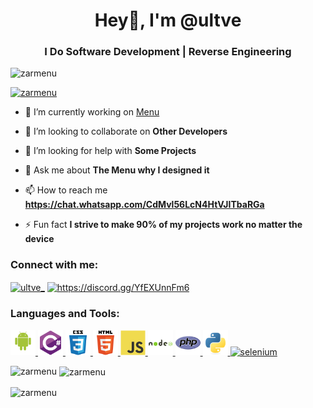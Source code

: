 <h1 align="center">Hey👋, I'm @ultve</h1>
<h3 align="center">I Do Software Development | Reverse Engineering</h3>

<p align="left"> <img src="https://komarev.com/ghpvc/?username=zarmenu&label=Profile%20views&color=0e75b6&style=flat" alt="zarmenu" /> </p>

<p align="left"> <a href="https://github.com/ryo-ma/github-profile-trophy"><img src="https://github-profile-trophy.vercel.app/?username=zarmenu" alt="zarmenu" /></a> </p>

- 🔭 I’m currently working on [Menu](https://github.com/zarmenu)

- 👯 I’m looking to collaborate on **Other Developers**

- 🤝 I’m looking for help with **Some Projects**

- 💬 Ask me about **The Menu why I designed it**

- 📫 How to reach me **https://chat.whatsapp.com/CdMvl56LcN4HtVJITbaRGa**

- ⚡ Fun fact **I strive to make 90% of my projects work no matter the device**

<h3 align="left">Connect with me:</h3>
<p align="left">
<a href="https://instagram.com/ultve_" target="blank"><img align="center" src="https://raw.githubusercontent.com/rahuldkjain/github-profile-readme-generator/master/src/images/icons/Social/instagram.svg" alt="ultve_" height="30" width="40" /></a>
<a href="https://discord.gg/https://discord.gg/YfEXUnnFm6" target="blank"><img align="center" src="https://raw.githubusercontent.com/rahuldkjain/github-profile-readme-generator/master/src/images/icons/Social/discord.svg" alt="https://discord.gg/YfEXUnnFm6" height="30" width="40" /></a>
</p>

<h3 align="left">Languages and Tools:</h3>
<p align="left"> <a href="https://developer.android.com" target="_blank" rel="noreferrer"> <img src="https://raw.githubusercontent.com/devicons/devicon/master/icons/android/android-original-wordmark.svg" alt="android" width="40" height="40"/> </a> <a href="https://www.w3schools.com/cs/" target="_blank" rel="noreferrer"> <img src="https://raw.githubusercontent.com/devicons/devicon/master/icons/csharp/csharp-original.svg" alt="csharp" width="40" height="40"/> </a> <a href="https://www.w3schools.com/css/" target="_blank" rel="noreferrer"> <img src="https://raw.githubusercontent.com/devicons/devicon/master/icons/css3/css3-original-wordmark.svg" alt="css3" width="40" height="40"/> </a> <a href="https://www.w3.org/html/" target="_blank" rel="noreferrer"> <img src="https://raw.githubusercontent.com/devicons/devicon/master/icons/html5/html5-original-wordmark.svg" alt="html5" width="40" height="40"/> </a> <a href="https://developer.mozilla.org/en-US/docs/Web/JavaScript" target="_blank" rel="noreferrer"> <img src="https://raw.githubusercontent.com/devicons/devicon/master/icons/javascript/javascript-original.svg" alt="javascript" width="40" height="40"/> </a> <a href="https://nodejs.org" target="_blank" rel="noreferrer"> <img src="https://raw.githubusercontent.com/devicons/devicon/master/icons/nodejs/nodejs-original-wordmark.svg" alt="nodejs" width="40" height="40"/> </a> <a href="https://www.php.net" target="_blank" rel="noreferrer"> <img src="https://raw.githubusercontent.com/devicons/devicon/master/icons/php/php-original.svg" alt="php" width="40" height="40"/> </a> <a href="https://www.python.org" target="_blank" rel="noreferrer"> <img src="https://raw.githubusercontent.com/devicons/devicon/master/icons/python/python-original.svg" alt="python" width="40" height="40"/> </a> <a href="https://www.selenium.dev" target="_blank" rel="noreferrer"> <img src="https://raw.githubusercontent.com/detain/svg-logos/780f25886640cef088af994181646db2f6b1a3f8/svg/selenium-logo.svg" alt="selenium" width="40" height="40"/> </a> </p>

<p><img align="left" src="https://github-readme-stats.vercel.app/api/top-langs?username=zarmenu&show_icons=true&locale=en&layout=compact" alt="zarmenu" /></p>

<p>&nbsp;<img align="center" src="https://github-readme-stats.vercel.app/api?username=zarmenu&show_icons=true&locale=en" alt="zarmenu" /></p>

<p><img align="center" src="https://github-readme-streak-stats.herokuapp.com/?user=zarmenu&" alt="zarmenu" /></p>

